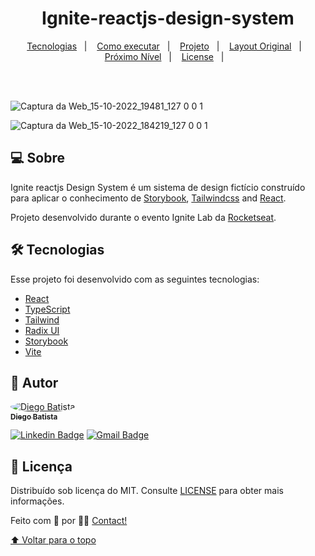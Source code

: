 <h1 align="center" id="project_name">
  Ignite-reactjs-design-system
</h1>

<p align="center">
  <a href="#-tecnologias">Tecnologias</a>&nbsp;&nbsp;&nbsp;|&nbsp;&nbsp;&nbsp;
  <a href="#-como-executar">Como executar</a>&nbsp;&nbsp;&nbsp;|&nbsp;&nbsp;&nbsp;
  <a href="#-projeto">Projeto</a>&nbsp;&nbsp;&nbsp;|&nbsp;&nbsp;&nbsp;
  <a href="#-layout">Layout Original</a>&nbsp;&nbsp;&nbsp;|&nbsp;&nbsp;&nbsp;
  <a href="#-nextlevel">Próximo Nível</a>&nbsp;&nbsp;&nbsp;|&nbsp;&nbsp;&nbsp;
  <a href="#-license">License</a>&nbsp;&nbsp;&nbsp;|&nbsp;&nbsp;&nbsp;
</p>
<br/><br/>

![Captura da Web_15-10-2022_19481_127 0 0 1](https://user-images.githubusercontent.com/68654450/196010817-09ae4a0a-37af-4bee-9768-95d919e76a68.jpeg)

![Captura da Web_15-10-2022_184219_127 0 0 1](https://user-images.githubusercontent.com/68654450/196010828-aee7c811-bd1f-48c4-902c-6999a37459d7.jpeg)

<h2 id="about">
💻 Sobre
</h2>

Ignite reactjs Design System é um sistema de design fictício construído para aplicar o conhecimento de [Storybook](https://storybook.js.org/), [Tailwindcss](https://tailwindcss.com/) and [React](https://reactjs.org/).

Projeto desenvolvido durante o evento Ignite Lab da [Rocketseat](https://www.rocketseat.com.br/).

## 🛠 Tecnologias

Esse projeto foi desenvolvido com as seguintes tecnologias:
- [React](https://reactjs.org/)
- [TypeScript](https://www.typescriptlang.org/)
- [Tailwind](https://tailwindcss.com/)
- [Radix UI](https://www.radix-ui.com/)
- [Storybook](https://storybook.js.org/)
- [Vite](https://vitejs.dev/)

<h2 id="author">🦸 Autor</h2>
<a href="https://github.com/Diego-Batista">
 <img style="border-radius: 50%;" src="https://avatars.githubusercontent.com/u/68654450?s=96&v=4 width="100px;" alt="Diego Batista"/>
 <br />
 <sub><b>Diego Batista</b></sub></a>

[![Linkedin Badge](https://img.shields.io/badge/-Linkedin-blue?style=flat-square&logo=Linkedin&logoColor=white&link=https://www.linkedin.com/in/diego-batista-014611216/)](https://www.linkedin.com/in/diego-batista-014611216/)
[![Gmail Badge](https://img.shields.io/badge/-Gmail-c14438?style=flat-square&logo=Gmail&logoColor=white&link=mailto:diegobtistadev@gmail.com)](mailto:diegobtistadev@gmail.com)

<h2 id="license">📝 Licença</h2>

Distribuído sob licença do MIT. Consulte [LICENSE](LICENSE) para obter mais informações.

Feito com 💜 por 👋🏽 [Contact!](https://www.linkedin.com/in/diego-batista-014611216/)

[⬆ Voltar para o topo](#project_name)<br />
